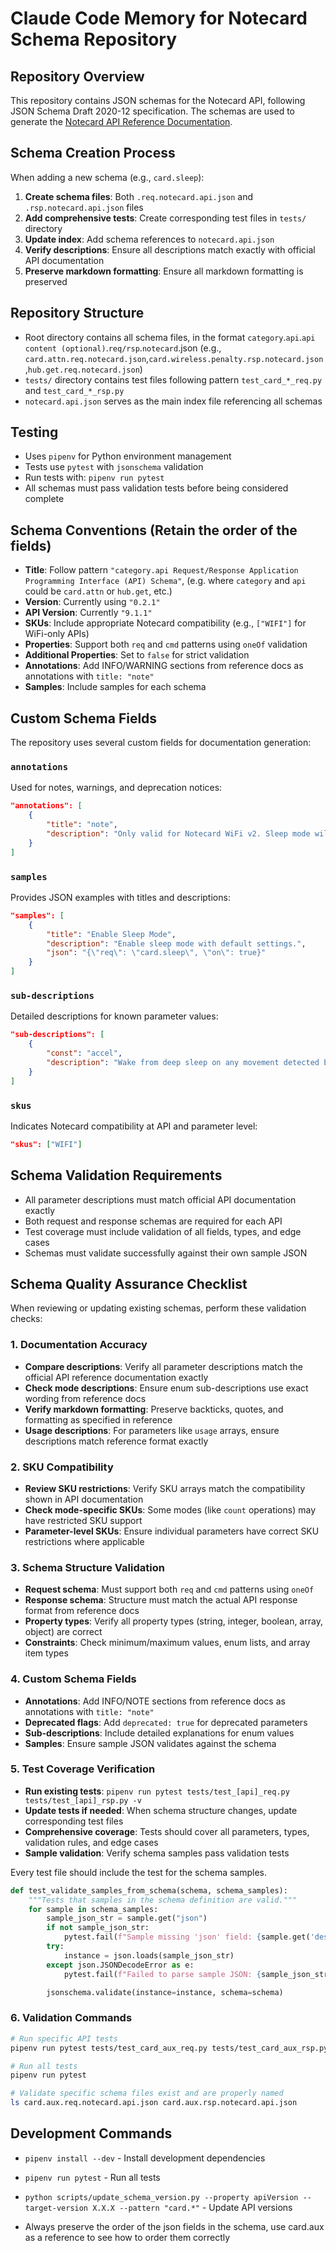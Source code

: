 # Claude Code Memory for Notecard Schema Repository

## Repository Overview
This repository contains JSON schemas for the Notecard API, following JSON Schema Draft 2020-12 specification. The schemas are used to generate the [Notecard API Reference Documentation](https://dev.blues.io/api-reference/).

## Schema Creation Process
When adding a new schema (e.g., `card.sleep`):

1. **Create schema files**: Both `.req.notecard.api.json` and `.rsp.notecard.api.json` files
2. **Add comprehensive tests**: Create corresponding test files in `tests/` directory
3. **Update index**: Add schema references to `notecard.api.json`
4. **Verify descriptions**: Ensure all descriptions match exactly with official API documentation
5. **Preserve markdown formatting**: Ensure all markdown formatting is preserved

## Repository Structure
- Root directory contains all schema files, in the format `category`.`api`.`api content (optional)`.`req/rsp`.`notecard`.json  (e.g., `card.attn.req.notecard.json`,`card.wireless.penalty.rsp.notecard.json`,`hub.get.req.notecard.json`)
- `tests/` directory contains test files following pattern `test_card_*_req.py` and `test_card_*_rsp.py`
- `notecard.api.json` serves as the main index file referencing all schemas

## Testing
- Uses `pipenv` for Python environment management
- Tests use `pytest` with `jsonschema` validation
- Run tests with: `pipenv run pytest`
- All schemas must pass validation tests before being considered complete

## Schema Conventions (Retain the order of the fields)
- **Title**: Follow pattern `"category.api Request/Response Application Programming Interface (API) Schema"`, (e.g. where `category` and `api` could be `card.attn` or `hub.get`, etc.)
- **Version**: Currently using `"0.2.1"`
- **API Version**: Currently `"9.1.1"`
- **SKUs**: Include appropriate Notecard compatibility (e.g., `["WIFI"]` for WiFi-only APIs)
- **Properties**: Support both `req` and `cmd` patterns using `oneOf` validation
- **Additional Properties**: Set to `false` for strict validation
- **Annotations**: Add INFO/WARNING sections from reference docs as annotations with `title: "note"`
- **Samples**: Include samples for each schema

## Custom Schema Fields
The repository uses several custom fields for documentation generation:

### `annotations`
Used for notes, warnings, and deprecation notices:
```json
"annotations": [
    {
        "title": "note",
        "description": "Only valid for Notecard WiFi v2. Sleep mode will not activate while USB-connected."
    }
]
```

### `samples`
Provides JSON examples with titles and descriptions:
```json
"samples": [
    {
        "title": "Enable Sleep Mode",
        "description": "Enable sleep mode with default settings.",
        "json": "{\"req\": \"card.sleep\", \"on\": true}"
    }
]
```

### `sub-descriptions`
Detailed descriptions for known parameter values:
```json
"sub-descriptions": [
    {
        "const": "accel",
        "description": "Wake from deep sleep on any movement detected by the onboard accelerometer."
    }
]
```

### `skus`
Indicates Notecard compatibility at API and parameter level:
```json
"skus": ["WIFI"]
```

## Schema Validation Requirements
- All parameter descriptions must match official API documentation exactly
- Both request and response schemas are required for each API
- Test coverage must include validation of all fields, types, and edge cases
- Schemas must validate successfully against their own sample JSON

## Schema Quality Assurance Checklist
When reviewing or updating existing schemas, perform these validation checks:

### 1. Documentation Accuracy
- **Compare descriptions**: Verify all parameter descriptions match the official API reference documentation exactly
- **Check mode descriptions**: Ensure enum sub-descriptions use exact wording from reference docs
- **Verify markdown formatting**: Preserve backticks, quotes, and formatting as specified in reference
- **Usage descriptions**: For parameters like `usage` arrays, ensure descriptions match reference format exactly

### 2. SKU Compatibility
- **Review SKU restrictions**: Verify SKU arrays match the compatibility shown in API documentation
- **Check mode-specific SKUs**: Some modes (like `count` operations) may have restricted SKU support
- **Parameter-level SKUs**: Ensure individual parameters have correct SKU restrictions where applicable

### 3. Schema Structure Validation
- **Request schema**: Must support both `req` and `cmd` patterns using `oneOf`
- **Response schema**: Structure must match the actual API response format from reference docs
- **Property types**: Verify all property types (string, integer, boolean, array, object) are correct
- **Constraints**: Check minimum/maximum values, enum lists, and array item types

### 4. Custom Schema Fields
- **Annotations**: Add INFO/NOTE sections from reference docs as annotations with `title: "note"`
- **Deprecated flags**: Add `deprecated: true` for deprecated parameters
- **Sub-descriptions**: Include detailed explanations for enum values
- **Samples**: Ensure sample JSON validates against the schema

### 5. Test Coverage Verification
- **Run existing tests**: `pipenv run pytest tests/test_[api]_req.py tests/test_[api]_rsp.py -v`
- **Update tests if needed**: When schema structure changes, update corresponding test files
- **Comprehensive coverage**: Tests should cover all parameters, types, validation rules, and edge cases
- **Sample validation**: Verify schema samples pass validation tests

Every test file should include the test for the schema samples.

```python
def test_validate_samples_from_schema(schema, schema_samples):
    """Tests that samples in the schema definition are valid."""
    for sample in schema_samples:
        sample_json_str = sample.get("json")
        if not sample_json_str:
            pytest.fail(f"Sample missing 'json' field: {sample.get('description', 'Unnamed sample')}")
        try:
            instance = json.loads(sample_json_str)
        except json.JSONDecodeError as e:
            pytest.fail(f"Failed to parse sample JSON: {sample_json_str}\nError: {e}")

        jsonschema.validate(instance=instance, schema=schema)
```

### 6. Validation Commands
```bash
# Run specific API tests
pipenv run pytest tests/test_card_aux_req.py tests/test_card_aux_rsp.py -v

# Run all tests
pipenv run pytest

# Validate specific schema files exist and are properly named
ls card.aux.req.notecard.api.json card.aux.rsp.notecard.api.json
```

## Development Commands
- `pipenv install --dev` - Install development dependencies
- `pipenv run pytest` - Run all tests
- `python scripts/update_schema_version.py --property apiVersion --target-version X.X.X --pattern "card.*"` - Update API versions

- Always preserve the order of the json fields in the schema, use card.aux as a reference to see how to order them correctly

